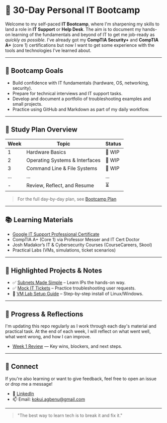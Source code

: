 # 🧠 30-Day Personal IT Bootcamp

Welcome to my self-paced **IT Bootcamp**, where I'm sharpening my skills to land a role in **IT Support** or **Help Desk**. The aim is to document my hands-on learning of the fundamentals and beyond of IT to get me job-ready as _quickly as possible_. I've already got my **CompTIA Security+** and **CompTIA A+** (core 1) certifications but now I want to get some experience with the tools and technologies I've learned about.

---

## 🎯 Bootcamp Goals

- Build confidence with IT fundamentals (hardware, OS, networking, security).
- Prepare for technical interviews and IT support tasks.
- Develop and document a portfolio of troubleshooting examples and small projects.
- Practice using GitHub and Markdown as part of my daily workflow.

---

## 📅 Study Plan Overview

| Week  | Topic                          | Status  |
|------|--------------------------------|---------|
| 1    | Hardware Basics                | 🔄 WIP |
| 2    | Operating Systems & Interfaces | 🔄 WIP |
| 3    | Command Line & File Systems    | 🔄 WIP  |
| ...  | ...                            | ...     |
| -   | Review, Reflect, and Resume    | ⏳      |

> For the full day-by-day plan, see [Bootcamp Plan](./plan.md)

---

## 📚 Learning Materials

- [Google IT Support Professional Certificate](https://coursera.org/professional-certificates/google-it-support)
- CompTIA A+ (Core 1) via Professor Messer and IT Cert Doctor
- Josh Madakor’s IT & Cybersecurity Courses (CourseCareers, Skool)
- Practical Labs (VMs, simulations, ticket scenarios)

---

## 📌 Highlighted Projects & Notes

- ✅ [Subnets Made Simple](./networking/subnetting-practice.md) – Learn IPs the hands-on way.
- ✅ [Mock IT Tickets](./ticket-scenarios/) – Practice troubleshooting user requests.
- 🔄 [VM Lab Setup Guide](./operating-systems/os-installation.md) – Step-by-step install of Linux/Windows.

---

## 🚀 Progress & Reflections

I'm updating this repo regularly as I work through each day's material and practical task. At the end of each week, I will reflect on what went well, what went wrong, and how I can improve.

- [Week 1 Review](./reflections/week-1-review.md) — Key wins, blockers, and next steps.

---

## 🤝 Connect

If you're also learning or want to give feedback, feel free to open an issue or drop me a message!

- 🔗 [LinkedIn](https://www.linkedin.com/in/kokui-agbenu/)
- 📫 Email: kokui.agbenu@gmail.com

---

> "The best way to learn tech is to break it and fix it." 

